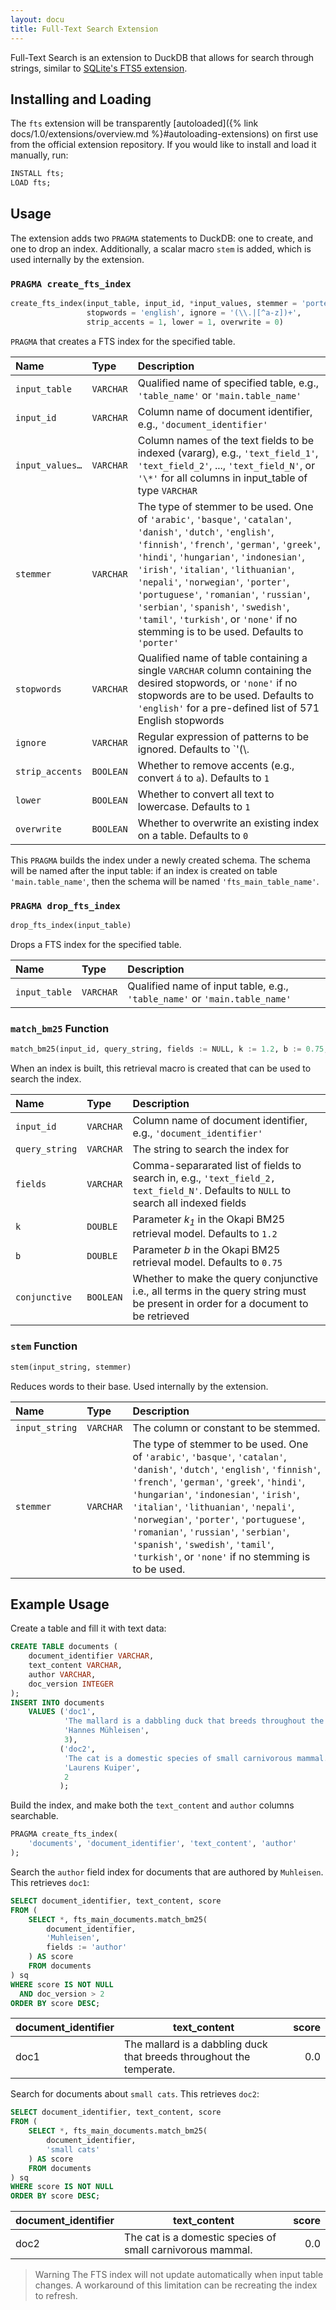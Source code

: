 ```yaml
---
layout: docu
title: Full-Text Search Extension
---
```


Full-Text Search is an extension to DuckDB that allows for search through strings, similar to [SQLite's FTS5 extension](https://www.sqlite.org/fts5.html).

## Installing and Loading

The `fts` extension will be transparently [autoloaded]({% link docs/1.0/extensions/overview.md %}#autoloading-extensions) on first use from the official extension repository.
If you would like to install and load it manually, run:

```sql
INSTALL fts;
LOAD fts;
```

## Usage

The extension adds two `PRAGMA` statements to DuckDB: one to create, and one to drop an index. Additionally, a scalar macro `stem` is added, which is used internally by the extension.

### `PRAGMA create_fts_index`

```python
create_fts_index(input_table, input_id, *input_values, stemmer = 'porter',
                 stopwords = 'english', ignore = '(\\.|[^a-z])+',
                 strip_accents = 1, lower = 1, overwrite = 0)
```

`PRAGMA` that creates a FTS index for the specified table.

<!-- markdownlint-disable MD056 -->

| Name | Type | Description |
|:--|:--|:----------|
| `input_table` | `VARCHAR` | Qualified name of specified table, e.g., `'table_name'` or `'main.table_name'` |
| `input_id` | `VARCHAR` | Column name of document identifier, e.g., `'document_identifier'` |
| `input_values…` | `VARCHAR` | Column names of the text fields to be indexed (vararg), e.g., `'text_field_1'`, `'text_field_2'`, ..., `'text_field_N'`, or `'\*'` for all columns in input_table of type `VARCHAR` |
| `stemmer` | `VARCHAR` | The type of stemmer to be used. One of `'arabic'`, `'basque'`, `'catalan'`, `'danish'`, `'dutch'`, `'english'`, `'finnish'`, `'french'`, `'german'`, `'greek'`, `'hindi'`, `'hungarian'`, `'indonesian'`, `'irish'`, `'italian'`, `'lithuanian'`, `'nepali'`, `'norwegian'`, `'porter'`, `'portuguese'`, `'romanian'`, `'russian'`, `'serbian'`, `'spanish'`, `'swedish'`, `'tamil'`, `'turkish'`, or `'none'` if no stemming is to be used. Defaults to `'porter'` |
| `stopwords` | `VARCHAR` | Qualified name of table containing a single `VARCHAR` column containing the desired stopwords, or `'none'` if no stopwords are to be used. Defaults to `'english'` for a pre-defined list of 571 English stopwords |
| `ignore` | `VARCHAR` | Regular expression of patterns to be ignored. Defaults to `'(\\.|[^a-z])+'`, ignoring all escaped and non-alphabetic lowercase characters |
| `strip_accents` | `BOOLEAN` | Whether to remove accents (e.g., convert `á` to `a`). Defaults to `1` |
| `lower` | `BOOLEAN` | Whether to convert all text to lowercase. Defaults to `1` |
| `overwrite` | `BOOLEAN` | Whether to overwrite an existing index on a table. Defaults to `0` |

<!-- markdownlint-enable MD056 -->

This `PRAGMA` builds the index under a newly created schema. The schema will be named after the input table: if an index is created on table `'main.table_name'`, then the schema will be named `'fts_main_table_name'`.

### `PRAGMA drop_fts_index`

```python
drop_fts_index(input_table)
```

Drops a FTS index for the specified table.


| Name | Type | Description |
|:--|:--|:-----------|
| `input_table` | `VARCHAR` | Qualified name of input table, e.g., `'table_name'` or `'main.table_name'` |

### `match_bm25` Function

```python
match_bm25(input_id, query_string, fields := NULL, k := 1.2, b := 0.75, conjunctive := 0)
```

When an index is built, this retrieval macro is created that can be used to search the index.

| Name | Type | Description |
|:--|:--|:----------|
| `input_id` | `VARCHAR` | Column name of document identifier, e.g., `'document_identifier'` |
| `query_string` | `VARCHAR` | The string to search the index for |
| `fields` | `VARCHAR` | Comma-separarated list of fields to search in, e.g., `'text_field_2, text_field_N'`. Defaults to `NULL` to search all indexed fields |
| `k` | `DOUBLE` | Parameter _k<sub>1</sub>_ in the Okapi BM25 retrieval model. Defaults to `1.2` |
| `b` | `DOUBLE` | Parameter _b_ in the Okapi BM25 retrieval model. Defaults to `0.75` |
| `conjunctive` | `BOOLEAN` | Whether to make the query conjunctive i.e., all terms in the query string must be present in order for a document to be retrieved |

### `stem` Function

```python
stem(input_string, stemmer)
```

Reduces words to their base. Used internally by the extension.

| Name | Type | Description |
|:--|:--|:----------|
| `input_string` | `VARCHAR` | The column or constant to be stemmed. |
| `stemmer` | `VARCHAR` | The type of stemmer to be used. One of `'arabic'`, `'basque'`, `'catalan'`, `'danish'`, `'dutch'`, `'english'`, `'finnish'`, `'french'`, `'german'`, `'greek'`, `'hindi'`, `'hungarian'`, `'indonesian'`, `'irish'`, `'italian'`, `'lithuanian'`, `'nepali'`, `'norwegian'`, `'porter'`, `'portuguese'`, `'romanian'`, `'russian'`, `'serbian'`, `'spanish'`, `'swedish'`, `'tamil'`, `'turkish'`, or `'none'` if no stemming is to be used. |

## Example Usage

Create a table and fill it with text data:

```sql
CREATE TABLE documents (
    document_identifier VARCHAR,
    text_content VARCHAR,
    author VARCHAR,
    doc_version INTEGER
);
INSERT INTO documents
    VALUES ('doc1',
            'The mallard is a dabbling duck that breeds throughout the temperate.',
            'Hannes Mühleisen',
            3),
           ('doc2',
            'The cat is a domestic species of small carnivorous mammal.',
            'Laurens Kuiper',
            2
           );
```

Build the index, and make both the `text_content` and `author` columns searchable.

```sql
PRAGMA create_fts_index(
    'documents', 'document_identifier', 'text_content', 'author'
);
```

Search the `author` field index for documents that are authored by `Muhleisen`. This retrieves `doc1`:

```sql
SELECT document_identifier, text_content, score
FROM (
    SELECT *, fts_main_documents.match_bm25(
        document_identifier,
        'Muhleisen',
        fields := 'author'
    ) AS score
    FROM documents
) sq
WHERE score IS NOT NULL
  AND doc_version > 2
ORDER BY score DESC;
```

| document_identifier |                             text_content                             | score |
|---------------------|----------------------------------------------------------------------|------:|
| doc1                | The mallard is a dabbling duck that breeds throughout the temperate. | 0.0   |

Search for documents about `small cats`. This retrieves `doc2`:

```sql
SELECT document_identifier, text_content, score
FROM (
    SELECT *, fts_main_documents.match_bm25(
        document_identifier,
        'small cats'
    ) AS score
    FROM documents
) sq
WHERE score IS NOT NULL
ORDER BY score DESC;
```

| document_identifier |                        text_content                        | score |
|---------------------|------------------------------------------------------------|------:|
| doc2                | The cat is a domestic species of small carnivorous mammal. | 0.0   |

> Warning The FTS index will not update automatically when input table changes.
> A workaround of this limitation can be recreating the index to refresh.